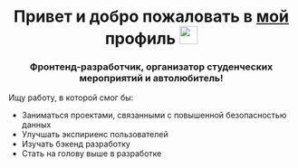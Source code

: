 <h1 align="center">
  Привет и добро пожаловать в <a href="https://spb.hh.ru/applicant/resumes/view?resume=0cf8a1d7ff09146ee50039ed1f30375a593968" target="_blank">мой</a> профиль
  <img src="https://i.gifer.com/origin/86/869f58f599c7d24c387ebc4abb104f75_w200.gif" height="32"/>
</h1>
<h3 align="center">
  Фронтенд-разработчик, организатор студенческих мероприятий и автолюбитель!
</h3>

<p margin-top="32px">
  Ищу работу, в которой смог бы:
  <ul>
    <li> Заниматься проектами, связанными с повышенной безопасностью данных</li>
    <li> Улучшать экспириенс пользователей</li>
    <li> Изучать бэкенд разработку</li>
    <li> Стать на голову выше в разработке</li>
  </ul>
</p>
